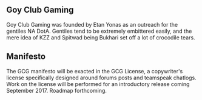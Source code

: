 ##  Goy Club Gaming
Goy Club Gaming was founded by Etan Yonas as an outreach for the gentiles NA DotA. Gentiles tend to be extremely embittered easily, and the mere idea of KZZ and Spitwad being Bukhari set off a lot of crocodile tears. 

##  Manifesto 
The GCG manifesto will be exacted in the GCG License, a copywriter's license specifically designed around forums posts and teamspeak chatlogs. Work on the license will be performed for an introductory release coming September 2017. Roadmap forthcoming.
